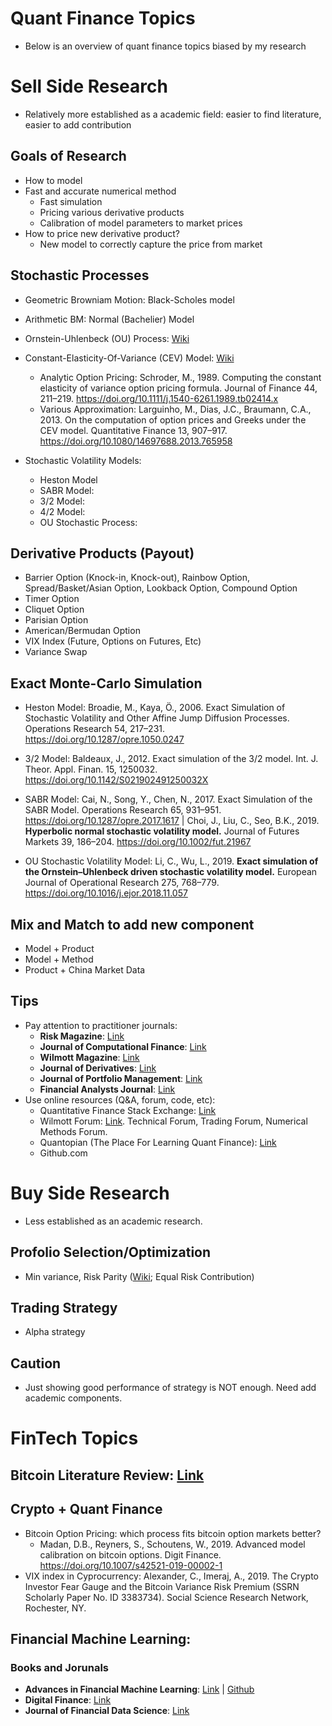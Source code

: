 # Quant Finance Topics
* Below is an overview of quant finance topics biased by my research


# Sell Side Research
* Relatively more established as a academic field: easier to find literature, easier to add contribution

## Goals of Research
* How to model 
* Fast and accurate numerical method
  * Fast simulation
  * Pricing various derivative products
  * Calibration of model parameters to market prices
* How to price new derivative product?
  * New model to correctly capture the price from market

## Stochastic Processes
* Geometric Browniam Motion: Black-Scholes model
* Arithmetic BM: Normal (Bachelier) Model 
* Ornstein-Uhlenbeck (OU) Process: [Wiki](https://en.wikipedia.org/wiki/Ornstein%E2%80%93Uhlenbeck_process)
* Constant-Elasticity-Of-Variance (CEV) Model: [Wiki](https://en.wikipedia.org/wiki/Constant_elasticity_of_variance_model)
  * Analytic Option Pricing: Schroder, M., 1989. Computing the constant elasticity of variance option pricing formula. Journal of Finance 44, 211–219. https://doi.org/10.1111/j.1540-6261.1989.tb02414.x
  * Various Approximation: Larguinho, M., Dias, J.C., Braumann, C.A., 2013. On the computation of option prices and Greeks under the CEV model. Quantitative Finance 13, 907–917. https://doi.org/10.1080/14697688.2013.765958

* Stochastic Volatility Models:
  * Heston Model
  * SABR Model:
  * 3/2 Model:
  * 4/2 Model:
  * OU Stochastic Process:
  
## Derivative Products (Payout)
* Barrier Option (Knock-in, Knock-out), Rainbow Option, Spread/Basket/Asian Option, Lookback Option, Compound Option
* Timer Option
* Cliquet Option
* Parisian Option
* American/Bermudan Option
* VIX Index (Future, Options on Futures, Etc)
* Variance Swap

## Exact Monte-Carlo Simulation
* Heston Model: Broadie, M., Kaya, Ö., 2006. Exact Simulation of Stochastic Volatility and Other Affine Jump Diffusion Processes. Operations Research 54, 217–231. https://doi.org/10.1287/opre.1050.0247

* 3/2 Model: Baldeaux, J., 2012. Exact simulation of the 3/2 model. Int. J. Theor. Appl. Finan. 15, 1250032. https://doi.org/10.1142/S021902491250032X 
* SABR Model: Cai, N., Song, Y., Chen, N., 2017. Exact Simulation of the SABR Model. Operations Research 65, 931–951. https://doi.org/10.1287/opre.2017.1617 | Choi, J., Liu, C., Seo, B.K., 2019. **Hyperbolic normal stochastic volatility model.** Journal of Futures Markets 39, 186–204. https://doi.org/10.1002/fut.21967
* OU Stochastic Volatility Model: Li, C., Wu, L., 2019. **Exact simulation of the Ornstein–Uhlenbeck driven stochastic volatility model.** European Journal of Operational Research 275, 768–779. https://doi.org/10.1016/j.ejor.2018.11.057

## Mix and Match to add new component
* Model + Product
* Model + Method
* Product + China Market Data

## Tips
* Pay attention to practitioner journals:
  * __Risk Magazine__: [Link](https://www.risk.net/risk-magazine)
  * __Journal of Computational Finance__: [Link](https://www.risk.net/journal-of-computational-finance)
  * __Wilmott Magazine__: [Link](https://wilmott.com/category/magazine/)
  * __Journal of Derivatives__: [Link](https://jod.pm-research.com/)
  * __Journal of Portfolio Management__: [Link](https://jpm.pm-research.com)
  * __Financial Analysts Journal__: [Link](https://www.cfainstitute.org/en/research/financial-analysts-journal)
* Use online resources (Q&A, forum, code, etc):
  * Quantitative Finance Stack Exchange: [Link](https://quant.stackexchange.com)
  * Wilmott Forum: [Link](https://forum.wilmott.com/). Technical Forum, Trading Forum, Numerical Methods Forum.
  * Quantopian (The Place For Learning Quant Finance): [Link](https://www.quantopian.com/)
  * Github.com

# Buy Side Research
* Less established as an academic research.

## Profolio Selection/Optimization
* Min variance, Risk Parity ([Wiki](https://en.wikipedia.org/wiki/Risk_parity); Equal Risk Contribution)

## Trading Strategy
* Alpha strategy

## Caution
* Just showing good performance of strategy is NOT enough. Need add academic components.


# FinTech Topics

## Bitcoin Literature Review: [Link](https://github.com/PHBS/RM-F1/blob/master/files/bitcoin_finance_review.md)

## Crypto + Quant Finance
* Bitcoin Option Pricing: which process fits bitcoin option markets better?
  * Madan, D.B., Reyners, S., Schoutens, W., 2019. Advanced model calibration on bitcoin options. Digit Finance. https://doi.org/10.1007/s42521-019-00002-1
* VIX index in Cyprocurrency: Alexander, C., Imeraj, A., 2019. The Crypto Investor Fear Gauge and the Bitcoin Variance Risk Premium (SSRN Scholarly Paper No. ID 3383734). Social Science Research Network, Rochester, NY.

## Financial Machine Learning:

### Books and Jorunals
  * __Advances in Financial Machine Learning__: [Link](https://www.wiley.com/en-us/Advances+in+Financial+Machine+Learning-p-9781119482086) | [Github](https://github.com/ssunger/Advances-in-Financial-Machine-Learning)
  * __Digital Finance__: [Link](https://www.springer.com/finance/journal/42521)
  * __Journal of Financial Data Science__: [Link](https://jfds.pm-research.com/)
 
 
